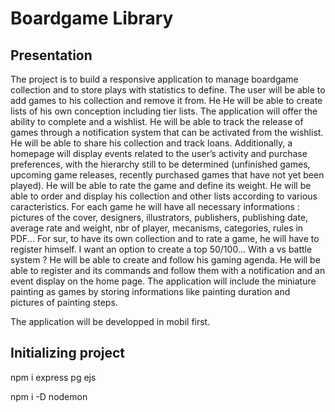 # Boardgame Library

## Presentation

The project is to build a responsive application to manage boardgame collection and to store plays with statistics to define. The user will be able to add games to his collection and remove it from. He  He will be able to create lists of his own conception including tier lists. 
The application will offer the ability to complete and a wishlist. He will be able to track the release of games through a notification system that can be activated from the wishlist. 
He will be able to share his collection and track loans. 
Additionally, a homepage will display events related to the user’s activity and purchase preferences, with the hierarchy still to be determined (unfinished games, upcoming game releases, recently purchased games that have not yet been played).
He will be able to rate the game and define its weight. 
He will be able to order and display his collection and other lists according to various caracteristics. 
For each game he will have all necessary informations : pictures of the cover, designers, illustrators, publishers, publishing date, average rate and weight, nbr of player, mecanisms, categories, rules in PDF...
For sur, to have its own collection and to rate a game, he will have to register himself. 
I want an option to create a top 50/100... With a vs battle system ?
He will be able to create and follow his gaming agenda. 
He will be able to register and its commands and follow them with a notification and an event display on the home page. 
The application will include the miniature painting as games by storing informations like painting duration and pictures of painting steps. 

The application will be developped in mobil first.



## Initializing project

npm i express pg ejs

npm i -D nodemon

